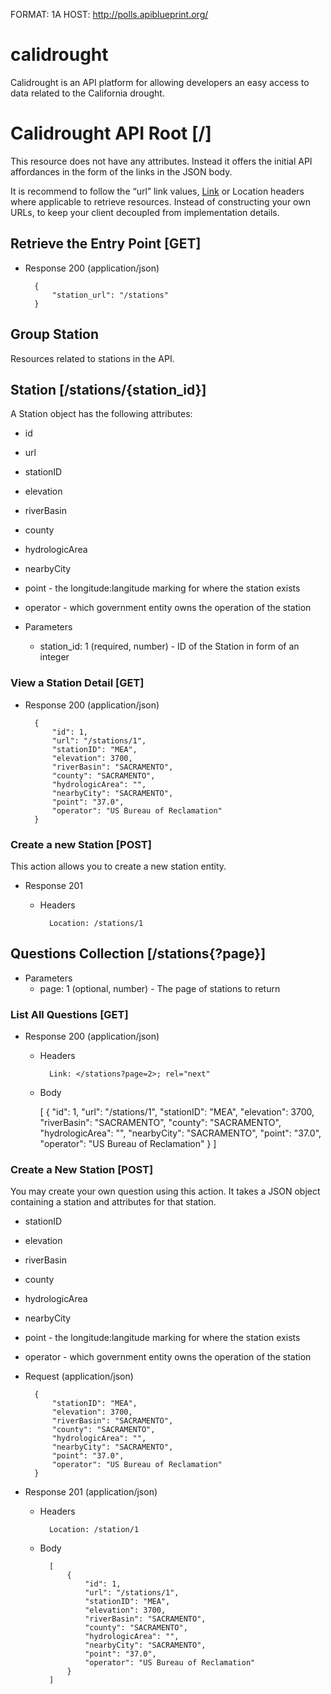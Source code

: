 FORMAT: 1A
HOST: http://polls.apiblueprint.org/

# calidrought

Calidrought is an API platform for allowing developers an easy access to data related to the California drought.

# Calidrought API Root [/]

This resource does not have any attributes. Instead it offers the initial
API affordances in the form of the links in the JSON body.

It is recommend to follow the “url” link values,
[Link](https://tools.ietf.org/html/rfc5988) or Location headers where
applicable to retrieve resources. Instead of constructing your own URLs,
to keep your client decoupled from implementation details.

## Retrieve the Entry Point [GET]

+ Response 200 (application/json)

        {
            "station_url": "/stations"
        }

## Group Station

Resources related to stations in the API.

## Station [/stations/{station_id}]

A Station object has the following attributes:

+ id
+ url
+ stationID
+ elevation
+ riverBasin
+ county
+ hydrologicArea
+ nearbyCity
+ point - the longitude:langitude marking for where the station exists
+ operator - which government entity owns the operation of the station

+ Parameters
    + station_id: 1 (required, number) - ID of the Station in form of an integer

### View a Station Detail [GET]

+ Response 200 (application/json)

        {
            "id": 1,
            "url": "/stations/1",
            "stationID": "MEA",
            "elevation": 3700,
            "riverBasin": "SACRAMENTO",
            "county": "SACRAMENTO",
            "hydrologicArea": "",
            "nearbyCity": "SACRAMENTO",
            "point": "37.0",
            "operator": "US Bureau of Reclamation"
        }

### Create a new Station [POST]

This action allows you to create a new station entity.

+ Response 201

    + Headers

            Location: /stations/1

## Questions Collection [/stations{?page}]

+ Parameters
    + page: 1 (optional, number) - The page of stations to return

### List All Questions [GET]

+ Response 200 (application/json)

    + Headers

            Link: </stations?page=2>; rel="next"

    + Body

        [
            {
                "id": 1,
                "url": "/stations/1",
                "stationID": "MEA",
                "elevation": 3700,
                "riverBasin": "SACRAMENTO",
                "county": "SACRAMENTO",
                "hydrologicArea": "",
                "nearbyCity": "SACRAMENTO",
                "point": "37.0",
                "operator": "US Bureau of Reclamation"
            }
        ]

### Create a New Station [POST]

You may create your own question using this action. It takes a JSON
object containing a station and attributes for that station.

+ stationID
+ elevation
+ riverBasin
+ county
+ hydrologicArea
+ nearbyCity
+ point - the longitude:langitude marking for where the station exists
+ operator - which government entity owns the operation of the station

+ Request (application/json)

        {
            "stationID": "MEA",
            "elevation": 3700,
            "riverBasin": "SACRAMENTO",
            "county": "SACRAMENTO",
            "hydrologicArea": "",
            "nearbyCity": "SACRAMENTO",
            "point": "37.0",
            "operator": "US Bureau of Reclamation"
        }

+ Response 201 (application/json)

    + Headers

            Location: /station/1

    + Body

            [
                {
                    "id": 1,
                    "url": "/stations/1",
                    "stationID": "MEA",
                    "elevation": 3700,
                    "riverBasin": "SACRAMENTO",
                    "county": "SACRAMENTO",
                    "hydrologicArea": "",
                    "nearbyCity": "SACRAMENTO",
                    "point": "37.0",
                    "operator": "US Bureau of Reclamation"
                }
            ]
